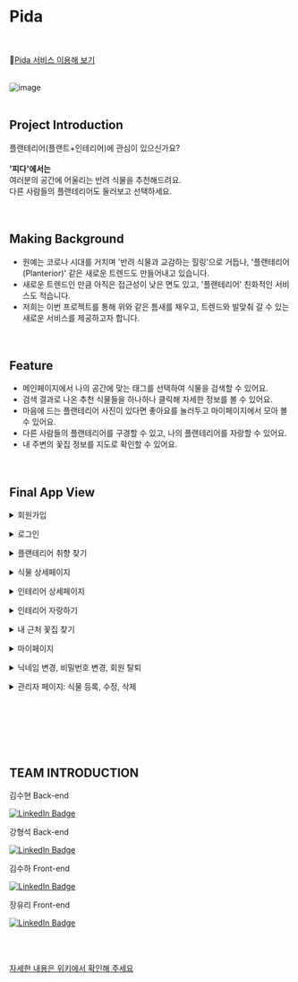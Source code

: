 # Pida
<br/>

🌱[Pida 서비스 이용해 보기](https://pida.ga/)
<br/><br/>

![image](https://user-images.githubusercontent.com/55533303/164385854-1381c56e-d7d0-44fb-95a9-735b563d1345.png)
<br/><br/>

## Project Introduction
플랜테리어(플랜트+인테리어)에 관심이 있으신가요? <br/><br/>
**'피다'에서는** <br/>
여러분의 공간에 어울리는 반려 식물을 추천해드려요. <br/> 
다른 사람들의 플랜테리어도 둘러보고 선택하세요. 
<br/><br/><br/> 


## Making Background
* 원예는 코로나 시대를 거치며 '반려 식물과 교감하는 힐링'으로 거듭나, '플랜테리어(Planterior)' 같은 새로운 트렌드도 만들어내고 있습니다.
* 새로운 트렌드인 만큼 아직은 접근성이 낮은 면도 있고, '플랜테리어' 친화적인 서비스도 적습니다.
* 저희는 이번 프로젝트를 통해 위와 같은 틈새를 채우고, 트렌드와 발맞춰 갈 수 있는 새로운 서비스를 제공하고자 합니다.
<br/><br/><br/> 

## Feature
* 메인페이지에서 나의 공간에 맞는 태그를 선택하여 식물을 검색할 수 있어요.
* 검색 결과로 나온 추천 식물들을 하나하나 클릭해 자세한 정보를 볼 수 있어요.
* 마음에 드는 플랜테리어 사진이 있다면 좋아요를 눌러두고 마이페이지에서 모아 볼 수 있어요.
* 다른 사람들의 플랜테리어를 구경할 수 있고, 나의 플랜테리어를 자랑할 수 있어요.
* 내 주변의 꽃집 정보를 지도로 확인할 수 있어요.
<br/><br/><br/>

## Final App View
<details><summary>회원가입</summary>

![회원가입](https://user-images.githubusercontent.com/55533303/168308072-b757a96f-39ef-433d-a593-640bf94e0d7d.gif)</details>

<details><summary>로그인</summary>

![로그인](https://user-images.githubusercontent.com/55533303/168309108-8a708354-4999-4225-a2f3-b7124785922c.gif)</details>

<details><summary>플랜테리어 취향 찾기</summary>

![플랜테리어 취향 찾기](https://user-images.githubusercontent.com/55533303/168309179-df8bdecf-9682-4a1b-a624-801047bb8d0a.gif)</details>

<details><summary>식물 상세페이지</summary>

![식물 상세페이지](https://user-images.githubusercontent.com/55533303/168309302-d35fabf7-d328-43b0-b9ca-668329d71010.gif)</details>

<details><summary>인테리어 상세페이지</summary>

![인테리어 상세페이지](https://user-images.githubusercontent.com/55533303/168310753-976ac915-c650-4374-abee-d969eb268cad.gif)</details>

<details><summary>인테리어 자랑하기</summary>

![인테리어 자랑하기](https://user-images.githubusercontent.com/55533303/168310622-50084693-6296-4209-9bed-833f43bafedf.gif)</details>

<details><summary>내 근처 꽃집 찾기</summary>

![주변 꽃집 찾기](https://user-images.githubusercontent.com/55533303/168473393-7344446a-5fb3-4085-953d-0f2956354b84.gif)</details>

<details><summary>마이페이지</summary>

![마이페이지-](https://user-images.githubusercontent.com/55533303/168308549-d8dd913f-6318-4833-855b-d3f561c168e9.gif)</details>

<details><summary>닉네임 변경, 비밀번호 변경, 회원 탈퇴</summary>

![닉네임 변경, 비밀번호 변경, 회원 탈퇴-](https://user-images.githubusercontent.com/55533303/168308504-58893b9d-ae8d-4ac5-9668-b2b70a2fc67d.gif)</details>

<details>
  <summary>관리자 페이지: 식물 등록, 수정, 삭제</summary>

![관리자 페이지](https://user-images.githubusercontent.com/55533303/168312724-c499efee-721d-4fc5-b608-db5414320b68.gif)
</details>
<br/><br/><br/><br/><br/><br/>

## TEAM INTRODUCTION

<summary>김수현 Back-end</summary>

[![LinkedIn Badge](https://img.shields.io/badge/suxxzzy-181717?style=flat-square&logo=Github&logoColor=white&link=https://github.com/codestates/Pida/wiki/Team)](https://github.com/suxxzzy)

<summary>강형석 Back-end</summary>

[![LinkedIn Badge](https://img.shields.io/badge/neroaki-181717?style=flat-square&logo=Github&logoColor=white&link=https://github.com/codestates/Pida/wiki/Team)](https://github.com/neroaki)

 <summary>김수하 Front-end</summary>

[![LinkedIn Badge](https://img.shields.io/badge/osuhao-181717?style=flat-square&logo=Github&logoColor=white&link=https://github.com/codestates/Pida/wiki/Team)](https://github.com/osuhao)


  <summary>장유리 Front-end</summary>
  
[![LinkedIn Badge](https://img.shields.io/badge/yuriiiiiiiiiii-181717?style=flat-square&logo=Github&logoColor=white&link=https://github.com/codestates/Pida/wiki/Team)](https://github.com/yuriiiiiiiiiii)


<br/><br/>

[자세한 내용은 위키에서 확인해 주세요](https://github.com/codestates/Pida/wiki)
